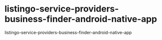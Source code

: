 # listingo-service-providers-business-finder-android-native-app
 listingo-service-providers-business-finder-android-native-app
